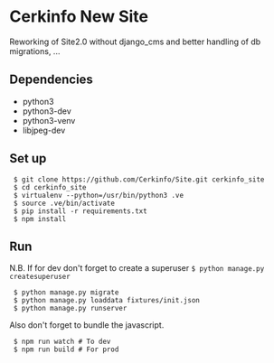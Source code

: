 # Cerkinfo New Site

Reworking of Site2.0 without django_cms and better handling of db migrations, ...

## Dependencies
- python3
- python3-dev
- python3-venv
- libjpeg-dev

## Set up
```
 $ git clone https://github.com/Cerkinfo/Site.git cerkinfo_site
 $ cd cerkinfo_site
 $ virtualenv --python=/usr/bin/python3 .ve
 $ source .ve/bin/activate
 $ pip install -r requirements.txt
 $ npm install
```
## Run

N.B. If for dev don't forget to create a superuser `$ python manage.py createsuperuser`

```
 $ python manage.py migrate
 $ python manage.py loaddata fixtures/init.json
 $ python manage.py runserver
```

Also don't forget to bundle the javascript.

```
 $ npm run watch # To dev
 $ npm run build # For prod
```
